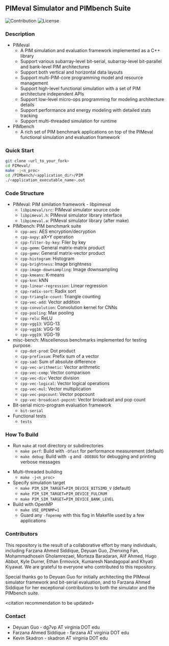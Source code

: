 ## PIMeval Simulator and PIMbench Suite

![Contribution](https://img.shields.io/badge/Contribution-Welcome-blue) ![License](https://img.shields.io/badge/license-MIT-green.svg)

### Description
* PIMeval
  * A PIM simulation and evaluation framework implemented as a C++ library
  * Support various subarray-level bit-serial, subarray-level bit-parallel and bank-level PIM architectures
  * Support both vertical and horizontal data layouts
  * Support multi-PIM-core programming model and resource management
  * Support high-level functional simulation with a set of PIM architecture independent APIs
  * Support low-level micro-ops programming for modeling architecture details
  * Support performance and energy modeling with detailed stats tracking
  * Support multi-threaded simulation for runtime
* PIMbench
  * A rich set of PIM benchmark applications on top of the PIMeval functional simulation and evaluation framework

### Quick Start
```bash
git clone <url_to_your_fork>
cd PIMeval/
make -j<n_proc>
cd /PIMbench/<application_dir>/PIM
./<application_executable_name>.out
```

### Code Structure
* PIMeval: PIM similation framework - libpimeval
  * `libpimeval/src`: PIMeval simulator source code
  * `libpimeval.h`: PIMeval simulator library interface
  * `libpimeval.a`: PIMeval simulator library (after make)
* PIMbench: PIM benchmark suite
  * `cpp-aes`: AES encryption/decryption
  * `cpp-axpy`: aX+Y operation
  * `cpp-filter-by-key`: Filer by key
  * `cpp-gemm`: General matrix-matrix product
  * `cpp-gemv`: General matrix-vector product
  * `cpp-histogram`: Histogram
  * `cpp-brightness`: Image brightness
  * `cpp-image-downsampling`: Image downsampling
  * `cpp-kmeans`: K-means
  * `cpp-knn`: kNN
  * `cpp-linear-regression`: Linear regression
  * `cpp-radix-sort`: Radix sort
  * `cpp-triangle-count`: Triangle counting
  * `cpp-vec-add`: Vector addition
  * `cpp-convolution`: Convolution kernel for CNNs
  * `cpp-pooling`: Max pooling
  * `cpp-relu`: ReLU
  * `cpp-vgg13`: VGG-13
  * `cpp-vgg16`: VGG-16
  * `cpp-vgg19`: VGG-19
* misc-bench: Miscellenous benchmarks implemented for testing purpose.
  * `cpp-dot-prod`: Dot product
  * `cpp-prefixsum`: Prefix sum of a vector
  * `cpp-sad`: Sum of absolute difference
  * `cpp-vec-arithmetic`: Vector arithmetic
  * `cpp-vec-comp`: Vector comparison
  * `cpp-vec-div`: Vector division
  * `cpp-vec-logical`: Vector logical operations
  * `cpp-vec-mul`: Vector multiplication
  * `cpp-vec-popcount`: Vector popcount
  * `cpp-vec-broadcast-popcnt`: Vector broadcast and pop count
* Bit-serial micro-program evaluation framework
  * `bit-serial`
* Functional tests
  * `tests`

### How To Build
* Run `make` at root directory or subdirectories
  * `make perf`: Build with `-Ofast` for performance measurement (default)
  * `make debug`: Build with `-g` and `-DDEBUG` for debugging and printing verbose messages
<!--
  * `make dramsim3_integ`: Enable DRAMsim3 related code with `-DDRAMSIM3_INTEG`
-->
* Multi-threaded building
  * `make -j<n_proc>`
* Specify simulation target
  * `make PIM_SIM_TARGET=PIM_DEVICE_BITSIMD_V` (default)
  * `make PIM_SIM_TARGET=PIM_DEVICE_FULCRUM`
  * `make PIM_SIM_TARGET=PIM_DEVICE_BANK_LEVEL`
* Build with OpenMP
  * `make USE_OPENMP=1`
  * Guard any `-fopenmp` with this flag in Makefile used by a few applications

<!--
### About DRAMsim3 Integration
* DRAMsim3 related code are guarded with DRAMSIM3_INTEG flag
  * Requires `make dramsim3_integ`
* Below is needed for dramsim3_integ for now
```bash
# Build dramsim3
git clone https://github.com/fasiddique/DRAMsim3.git
cd DRAMsim3/
git checkout benchmark
mkdir build
cd build
cmake ..
make -j
# Build PIM functional simulator
git clone <url_to_this_repo>
cd pim-func-sim
export DRAMSIM3_PATH=<path_to_DRAMSIM3>
make -j
```
-->

### Contributors
This repository is the result of a collaborative effort by many individuals, including Farzana Ahmed Siddique, Deyuan Guo, Zhenxing Fan, Mohammadhosein Gholamrezaei, Morteza Baradaran, Alif Ahmed, Hugo Abbot, Kyle Durrer, Ethan Ermovick, Kumaresh Nandagopal and Khyati Kiyawat. We are grateful to everyone who contributed to this repository.

Special thanks go to Deyuan Guo for initially architecting the PIMeval simulator framework and bit-serial evaluation, and to Farzana Ahmed Siddique for her exceptional contributions to both the simulator and the PIMbench suite.

\<citation recommendation to be updated\>
### Contact

* Deyuan Guo - dg7vp AT virginia DOT edu
* Farzana Ahmed Siddique - farzana AT virginia DOT edu
* Kevin Skadron - skadron AT virginia DOT edu
